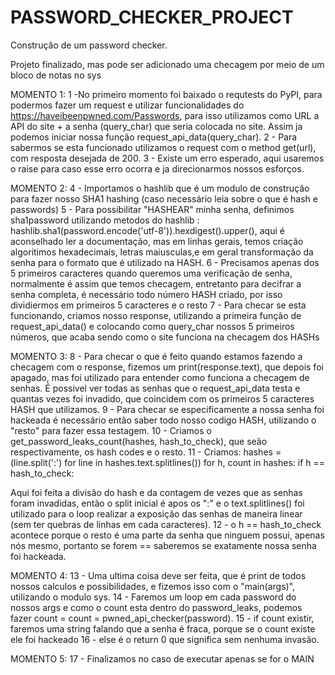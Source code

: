 # PASSWORD_CHECKER_PROJECT
Construção de um password checker.


Projeto finalizado, mas pode ser adicionado uma checagem por meio de um bloco de notas no sys


MOMENTO 1:
1 -No primeiro momento foi baixado o requtests do PyPI, para podermos fazer um request e utilizar funcionalidades do https://haveibeenpwned.com/Passwords, para isso utilizamos como URL a API do site + a senha (query_char) que seria colocada no site. Assim ja podemos iniciar nossa função request_api_data(query_char).
2 - Para sabermos se esta funcionado utilizamos o request com o method get(url), com resposta desejada de 200.
3 - Existe um erro esperado, aqui usaremos o raise para caso esse erro ocorra e ja direcionarmos nossos esforços.

MOMENTO 2:
4 - Importamos o hashlib que é um modulo de construção para fazer nosso SHA1 hashing (caso necessário leia sobre o que é hash e passwords)
5 - Para possibilitar "HASHEAR" minha senha, definimos sha1password utilizando metodos do hashlib : hashlib.sha1(password.encode('utf-8')).hexdigest().upper(), aqui é aconselhado ler a documentação, mas em linhas gerais, temos criação algoritimos hexadecimais, letras maiusculas,e em geral transformação da senha para o formato que é utilizado na HASH.
6 - Precisamos apenas dos 5 primeiros caracteres quando queremos uma verificação de senha, normalmente é assim que temos checagem, entretanto para decifrar a senha completa, é necessário todo número HASH criado, por isso dividiermos em primeiros 5 caracteres e o resto
7 - Para checar se esta funcionando, criamos nosso response, utilizando a primeira função de request_api_data() e colocando como query_char nossos 5 primeiros números, que acaba sendo como o site funciona na checagem dos HASHs

MOMENTO 3:
8 - Para checar o que é feito quando estamos fazendo a checagem com o response, fizemos um print(response.text), que depois foi apagado, mas foi utilizado para entender como funciona a checagem de senhas. É possivel ver todas as senhas que o request_api_data testa e quantas vezes foi invadido, que coincidem com os primeiros 5 caracteres HASH que utilizamos.
9 - Para checar se especificamente a nossa senha foi hackeada é necessário então saber todo nosso codigo HASH, utilizando o "resto" para fazer essa testagem.
10 - Criamos o get_password_leaks_count(hashes, hash_to_check), que seão respectivamente, os hash codes e o resto.
11 - Criamos:
hashes = (line.split(':') for line in hashes.text.splitlines())
    for h, count in hashes:
        if h == hash_to_check:

Aqui foi feita a divisão do hash e da contagem de vezes que as senhas foram invadidas, então o split inicial é apos os ":" e o text.splitlines() foi utilizado para o loop realizar a exposição das senhas de maneira linear (sem ter quebras de linhas em cada caracteres).
12 - o h == hash_to_check acontece porque o resto é uma parte da senha que ninguem possui, apenas nós mesmo, portanto se forem == saberemos se exatamente nossa senha foi hackeada.

MOMENTO 4:
13 - Uma ultima coisa deve ser feita, que é print de todos nossos calculos e possibilidades, e fizemos isso com o "main(args)", utilizando o modulo sys.
14 - Faremos um loop em cada password do nossos args e como o count esta dentro do password_leaks, podemos fazer count = count = pwned_api_checker(password).
15 - if count existir, faremos uma string falando que a senha é fraca, porque se o count existe ele foi hackeado
16 - else é o return 0 que significa sem nenhuma invasão.

MOMENTO 5:
17 - Finalizamos no caso de executar apenas se for o MAIN
